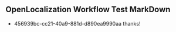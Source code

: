 ## OpenLocalization Workflow Test MarkDown
* 456939bc-cc21-40a9-881d-d890ea9990aa 
thanks!<!--HONumber=Mar16_HO3-->
